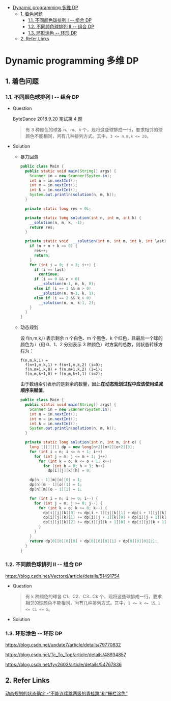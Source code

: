 - [Dynamic programming 多维 DP](#dynamic-programming-多维-dp)
  - [1. 着色问题](#1-着色问题)
    - [1.1. 不同颜色球排列 Ⅰ -- 组合 DP](#11-不同颜色球排列-Ⅰ----组合-dp)
    - [1.2. 不同颜色球排列 Ⅱ -- 组合 DP](#12-不同颜色球排列-Ⅱ----组合-dp)
    - [1.3. 环形涂色 -- 环形 DP](#13-环形涂色----环形-dp)
  - [2. Refer Links](#2-refer-links)

# Dynamic programming 多维 DP

## 1. 着色问题

### 1.1. 不同颜色球排列 Ⅰ -- 组合 DP

- Question

  ByteDance 2018.9.20 笔试第 4 题
  > 有 3 种颜色的球各 n、m、k 个，现将这些球排成一行，要求相邻的球颜色不能相同，问有几种排列方式。其中，`3 <= n,m,k <= 20`。

- Solution
  - 暴力回溯
    ```java
    public class Main {
      public static void main(String[] args) {
        Scanner in = new Scanner(System.in);
        int n = in.nextInt();
        int m = in.nextInt();
        int k = in.nextInt();
        System.out.println(solution(n, m, k));
      }

      private static long res = 0L;

      private static long solution(int n, int m, int k) {
        __solution(n, m, k, -1);
        return res;
      }

      private static void  __solution(int n, int m, int k, int last) {
        if (n + m + k == 0) {
          res++;
          return;
        }
        for (int i = 0; i < 3; i++) {
          if (i == last)
            continue;
          if (i == 0 && n > 0)
            __solution(n-1, m, k, 0);
          else if (i == 1 && m > 0)
            __solution(n, m-1, k, 1);
          else if (i == 2 && k > 0)
            __solution(n, m, k-1, 2);
        }
      }
    }
    ```
  - 动态规划

    设 f(n,m,k,i) 表示剩余 n 个白色、m 个黑色、k 个红色，且最后一个球的颜色为 i（用 0、1、2 分别表示 3 种颜色）时方案的总数，则状态转移方程为：
    ```
    f(n,m,k,i) =
      f(n+1,m,k,1) + f(n+1,m,k,2) (i=0);
      f(n,m+1,k,0) + f(n,m+1,k,2) (i=1);
      f(n,m,k+1,0) + f(n,m,k+1,1) (i=2);
    ```
    由于数组索引表示的是剩余的数量，因此**在动态规划过程中应该使用递减顺序来赋值**。

    ```java
    public class Main {
      public static void main(String[] args) {
        Scanner in = new Scanner(System.in);
        int n = in.nextInt();
        int m = in.nextInt();
        int k = in.nextInt();
        System.out.println(solution(n, m, k));
      }

      private static long solution(int n, int m, int o) {
        long [][][][] dp = new long[n+2][m+2][o+2][3];
        for (int i = n; i <= n + 1; i++)
          for (int j = m; j <= m + 1; j++)
            for (int k = o; k <= o + 1; k++)
              for (int h = 0; h < 3; h++)
                dp[i][j][k][h] = 0;

        dp[n - 1][m][o][0] = 1;
        dp[n][m - 1][o][1] = 1;
        dp[n][m][o - 1][2] = 1;

        for (int i = n; i >= 0; i--) {
          for (int j = m; j >= 0; j--) {
            for (int k = o; k >= 0; k--) {
              dp[i][j][k][0] += dp[i + 1][j][k][1] + dp[i + 1][j][k][2];
              dp[i][j][k][1] += dp[i][j + 1][k][0] + dp[i][j + 1][k][2];
              dp[i][j][k][2] += dp[i][j][k + 1][0] + dp[i][j][k + 1][1];
            }
          }
        }
        return dp[0][0][0][0] + dp[0][0][0][1] + dp[0][0][0][2];
      }
    }
    ```

### 1.2. 不同颜色球排列 Ⅱ -- 组合 DP

https://blog.csdn.net/Vectorxj/article/details/51491754

- Question
  > 有 k 种颜色的球各 C1、C2、C3...Ck 个，现将这些球排成一行，要求相邻的球颜色不能相同，问有几种排列方式。其中，`1 <= k <= 15`, `1 <= Ci <= 5`。

- Solution

### 1.3. 环形涂色 -- 环形 DP

https://blog.csdn.net/update7/article/details/79770832

https://blog.csdn.net/Tc_To_Top/article/details/48934857

https://blog.csdn.net/fyy2603/article/details/54767836

## 2. Refer Links

[动态规划的状态确定 -“不能连续跳两级的青蛙跳”和“栅栏涂色”](https://www.jianshu.com/p/e5dd3cdf158a?utm_campaign=maleskine&utm_content=note&utm_medium=seo_notes&utm_source=recommendation)